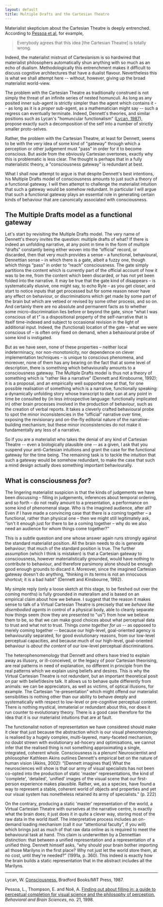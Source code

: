 ```yaml
---
layout: default
title: Multiple Drafts and the Cartesian Theatre
---
```


Materialist skepticism about the Cartesian Theatre is deeply entrenched.
According to [Pessoa et al](#pessoa98), for example,

> Everybody agrees that this idea [the Cartesian Theatre] is totally wrong.

Indeed, the materialist mistrust of Cartesianism is so hardwired that
materialist philosophers automatically shun anything with so much as an
echo of dualism. Methodologically this entrenchment makes it difficult
to discuss cognitive architectures that have a dualist flavour.
Nevertheless this is what we shall attempt here -- without, however,
giving up the broad materialist world-view.

The problem with the Cartesian Theatre as traditionally construed is not
simply the threat of an infinite series of nested homunculi. As long as
any posited inner sub-agent is strictly simpler than the agent which
contains it -- as long as it is a _proper_ sub-agent, as a mathematician
might say -- such a regress can eventually terminate. Indeed, Dennett's
theories, and similar positions such as Lycan's "homuncular
functionalism" ([Lycan, 1987]()), propose exactly such a decomposition
of the self into a number of strictly smaller proto-selves.

Rather, the problem with the Cartesian Theatre, at least for Dennett,
seems to be with the very idea of some kind of "gateway" through which a
perception or other judgement must "pass" in order for it to become
conscious. But aside from the obviously Cartesian overtones, exactly why
this is problematic is less clear. The thought is perhaps that in a
fully materialistic theory, a "consciousness gateway" is redundant at
best.

What I shall now attempt to argue is that despite Dennett's best
intentions, his Multiple Drafts model of consciousness amounts to just
such a theory of a functional gateway. I will then attempt to challenge
the materialist intuition that such a gateway would be somehow
redundant. In particular I will argue that such a functional gateway
plays an essential role in generating certain kinds of behaviour that
are canonically associated with consciousness.

## The Multiple Drafts model as a functional gateway

Let's start by revisiting the Multiple Drafts model. The very name of
Dennett's theory invites the question: multiple drafts of what? If there
is indeed an unfolding narrative, at any point in time in the form of
multiple “drafts” constantly being either woven into the “official”
record, or discarded, then that very much provides a sense – a
functional, behavioural, Dennettian sense – in which there is a gate,
albeit a fuzzy one, though which things “pass” in order to “reach”
consciousness. The gate simply partitions the content which is currently
part of the official account of how it was to be me, from the content
which been discarded, or has not yet been folded into the narrative. It
may be true that the gate kind of disappears – is systematically
elusive, one might say, to echo Ryle – as you get closer, and start to
notice inputs that get processed but for some reason never have any
effect on behaviour, or discriminations which get made by some part of
the brain but which are vetoed or revised by some other process, and so
on. And certainly there are no absolute and permanent facts as to
whether some micro-discrimination lies before or beyond the gate, since
“what I was conscious of at t” is a dispositional property of the
self-narrative that is itself time-indexed and subject to occasional
revision in the light of additional input. Indeed, the (functional)
location of the gate – what we were conscious of – is often only fixed
on demand, when a behavioural probe of some kind is instigated.

But as we have seen, none of these properties – neither local
indeterminacy, nor non-monotonicity, nor dependence on clever
implementation techniques – is unique to conscious phenomena, and
moreover, none of them has any bearing on the fact that at some level of
description, there is something which behaviourally amounts to a
consciousness gateway. The Multiple Drafts model is thus not a theory of
something which is “rather like a narrative” (Dennett and Kinsbourne,
1992); it is a proposal, and an empirically well supported one at that,
for one possible realisation of something which is a narrative,
functionally speaking: a dynamically unfolding story whose transcript to
date can at any point in time be consulted by (in less introspective
language: functionally implicated in) other brain processes involved in
the production of behaviour, such as the creation of verbal reports. It
takes a cleverly crafted behavioural probe to spot the minor
inconsistencies in the “official” narrative over time, exposing the
revisionary and on-the-fly editorial nature of the narrative-building
mechanism; but these minor inconsistencies do not make it fundamentally
any less of a narrative.

So if you are a materialist who takes the denial of any kind of
Cartesian Theatre -- even a biologically plausible one -- as a given, I
ask that you suspend your anti-Cartesian intuitions and grant the case
for the functional gateway for the time being. The remaining task is to
tackle the intuition that such a gateway would be somehow redundant, to
make the case that such a mind design actually does something important
behaviourally.

## What is consciousness _for_?

The lingering materialist suspicion is that the kinds of judgements we
have been discussing – filling in judgements, inferences about temporal
ordering, and so forth – do not really amount to a presentation, a
performance on some kind of phenomenal stage. Who is the imagined
audience, after all? Even if I have made a convincing case that there is
a coming together – a functional, rather than physical one – then we
might still legitimately ask, “isn't it enough just for there to be a
coming together – why do we also need an audience for whom things come
together?”

This is a subtle question and one whose answer again runs strongly
against the standard materialist position. All the brain needs to do is
generate behaviour; that much of the standard position is true. The
further assumption (which I think is mistaken) is that a Cartesian
gateway to consciousness, however materialistically grounded, would have
nothing to contribute to behaviour, and therefore parsimony alone should
be enough good enough grounds to discard it. Moreover, since the
imagined Cartesian gateway doesn't do anything, “thinking in its terms
is not an innocuous shortcut; it is a bad habit” (Dennett and
Kinsbourne, 1992).

My simple reply (only a loose sketch at this stage, to be fleshed out
over the coming months) is fully grounded in materalism and is based on
an empirical claim about how we behave. I suggest that the reason it
makes sense to talk of a Virtual Cartesian Theatre is precisely that we
_behave like disembodied agents_ in control of a physical body, able to
cleanly separate how things seem (how they are presented to "us") from
how we believe them to be, so that we can make good choices about what
perceptual data to trust and what not to trust. Things _come together
for us_ -- as opposed to merely coming together -- because our
high-level, goal-oriented agency is behaviourally separated, for good
evolutionary reasons, from our low-level perceptual capacities, and
because much of our high-level, goal-oriented behaviour is _about the
content_ of our low-level perceptual discriminations.

The heterophenomenology that Dennett and others have tried to explain
away as illusory, or ill-conceived, or the legacy of poor Cartesian
theorising, are real patterns in need of explanation, no different in
principle from the real patterns which we explain using beliefs and
desires. This is why the Virtual Cartesian Theatre is not redundant, but
an important theoretical posit on par with belief/desire talk. It allows
us to behave quite differently from animals: we can be appreciators, as
well as victims, of optical illusions, for example. The Cartesian
“re-presentation” which might offend our materialist sensibilities is
nothing other than our ability to behave deeply and systematically with
respect to low-level or pre-cognitive perceptual content. There is
nothing mystical, immaterial or redundant about this, nor does it run
counter to evolutionary theory. There is a good case therefore for the
idea that it is our materialist intuitions that are at fault.

The functionalist notion of representation we have considered should
make it clear that just because the abstraction which is our visual
phenomenology is realised by a hugely complex, multi-layered,
many-faceted mechanism, no doubt strewn with evolutionary ad-hocery and
optimisations, we cannot infer that the realised thing is not something
approximating a single, integrated, coherent whole. Consciousness is a
plenum! Neuroscientist and philosopher Kathleen Akins outlines Dennett's
empirical bet on the nature of human vision (Akins, 2002):
“[Dennett imagines that] What the neurosciences will show is that our
army of visual specialists has not been co-opted into the production of
static 'master' representations, the kind of 'complete', 'detailed',
'unified' images of the visual scene that our first-person experience
makes plausible. Rather, we, as a species, have found a way to represent
a stable, coherent world of objects and properties and yet our visual
system has nonetheless retained its army of specialists.” (p. 222)

On the contrary, producing a static 'master' representation of the
world, a Virtual Cartesian Theatre with ourselves at the narrative
centre, is exactly what the brain does; it just does it in quite a
clever way, storing most of the raw data in the world itself. The
interpretative process includes an on-demand loading mechanism (call it
our “attentional faculty”, if you will) which brings just as much of
that raw data online as is required to meet the behavioural task at
hand. This claim is underwritten by a Dennettian distinction: that
between a unified representation and a representation of a unified
thing. Dennett himself asks, “why should your brain bother importing all
those Marilyns in the first place? Why not just let the world store
them, at no cost, until they're needed?” (1991a, p. 360). This indeed is
exactly how the brain builds a static representation that in the
abstract includes all the Marilyns.

- - -

<a name="lycan87"></a>Lycan, W. [Consciousness.]() Bradford Books/MIT
Press, 1987.

<a name="pessoa98"></a>Pessoa, L., Thompson, E. and Noë, A.
[Finding out about filling in: a guide to perceptual completion for visual science and the philosophy of perception.]()
_Behavioral and Brain Sciences_, no. 21, 1998.
